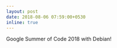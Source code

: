 ```yaml
---
layout: post
date: 2018-08-06 07:59:00+0530
inline: true
---
```


Google Summer of Code 2018 with Debian!
